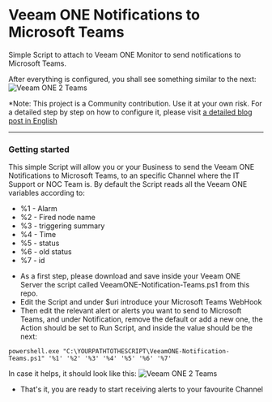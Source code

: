 Veeam ONE Notifications to Microsoft Teams
===================
Simple Script to attach to Veeam ONE Monitor to send notifications to Microsoft Teams.

After everything is configured, you shall see something similar to the next:
![Veeam ONE 2 Teams](https://www.jorgedelacruz.es/wp-content/uploads/2019/11/veeamone-slack-008.png)

*Note: This project is a Community contribution. Use it at your own risk. For a detailed step by step on how to configure it, please visit [a detailed blog post in English](https://jorgedelacruz.uk/2019/11/20/veeam-using-microsoft-teams-for-our-veeam-one-notifications-when-alerts-are-being-generated/)

----------

### Getting started
This simple Script will allow you or your Business to send the Veeam ONE Notifications to Microsoft Teams, to an specific Channel where the IT Support or NOC Team is. By default the Script reads all the Veeam ONE variables according to:
* %1 - Alarm
* %2 - Fired node name
* %3 - triggering summary
* %4 - Time
* %5 - status
* %6 - old status
* %7 - id

- As a first step, please download and save inside your Veeam ONE Server the script called VeeamONE-Notification-Teams.ps1 from this repo.
- Edit the Script and under $uri introduce your Microsoft Teams WebHook
- Then edit the relevant alert or alerts you want to send to Microsoft Teams, and under Notification, remove the default or add a new one, the Action should be set to Run Script, and inside the value should be the next:
```
powershell.exe "C:\YOURPATHTOTHESCRIPT\VeeamONE-Notification-Teams.ps1" '%1' '%2' '%3' '%4' '%5' '%6' '%7'
```
In case it helps, it should look like this:
![Veeam ONE 2 Teams](https://www.jorgedelacruz.es/wp-content/uploads/2019/11/veeamone-slack-009.png)
- That's it, you are ready to start receiving alerts to your favourite Channel

